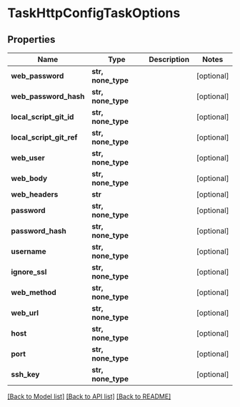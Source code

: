 # TaskHttpConfigTaskOptions


## Properties
Name | Type | Description | Notes
------------ | ------------- | ------------- | -------------
**web_password** | **str, none_type** |  | [optional] 
**web_password_hash** | **str, none_type** |  | [optional] 
**local_script_git_id** | **str, none_type** |  | [optional] 
**local_script_git_ref** | **str, none_type** |  | [optional] 
**web_user** | **str, none_type** |  | [optional] 
**web_body** | **str, none_type** |  | [optional] 
**web_headers** | **str** |  | [optional] 
**password** | **str, none_type** |  | [optional] 
**password_hash** | **str, none_type** |  | [optional] 
**username** | **str, none_type** |  | [optional] 
**ignore_ssl** | **str, none_type** |  | [optional] 
**web_method** | **str, none_type** |  | [optional] 
**web_url** | **str, none_type** |  | [optional] 
**host** | **str, none_type** |  | [optional] 
**port** | **str, none_type** |  | [optional] 
**ssh_key** | **str, none_type** |  | [optional] 

[[Back to Model list]](../README.md#documentation-for-models) [[Back to API list]](../README.md#documentation-for-api-endpoints) [[Back to README]](../README.md)



